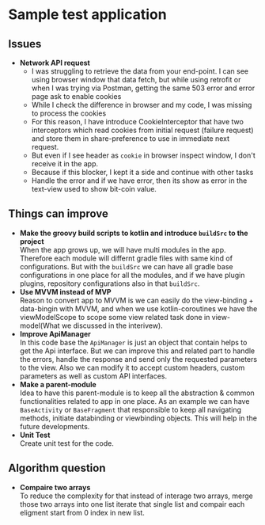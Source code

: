 # Sample test application

## Issues
- **Network API request**</br>
  - I was struggling to retrieve the data from your end-point. I can see using browser window that data fetch, but while using retrofit
    or when I was trying via Postman, getting the same 503 error and error page ask to enable cookies
  - While I check the difference in browser and my code, I was missing to process the cookies
  - For this reason, I have introduce CookieInterceptor that have two interceptors which read cookies from initial request (failure request)
    and store them in share-preference to use in immediate next request.
  - But even if I see header as `cookie` in browser inspect window, I don't receive it in the app.
  - Because if this blocker, I kept it a side and continue with other tasks
  - Handle the error and if we have error, then its show as error in the text-view used to show bit-coin value.

## Things can improve
- **Make the groovy build scripts to kotlin and introduce `buildSrc` to the project**</br>
  When the app grows up, we will have multi modules in the app. Therefore each module will differnt gradle files with same kind of configurations. But with the `buildSrc` we can have all gradle base configurations in one place for all the modules, and if we have plugin plugins, repository configurations also in that `buildSrc`.
- **Use MVVM instead of MVP**</br>
  Reason to convert app to MVVM is we can easily do the view-binding + data-bingin with MVVM, and when we use kotlin-coroutines we have the viewModelScope to scope some view related task done in view-model(What we discussed in the interivew).
- **Improve ApiManager**</br>
  In this code base the `ApiManager` is just an object that contain helps to get the Api interface. But we can improve this and related part to handle the errors, handle the response and send only the requested parameters to the view. Also we can modify it to accept custom headers, custom parameters as well as custom API interfaces.
- **Make a parent-module**</br>
  Idea to have this parent-module is to keep all the abstraction & common functionalities related to app in one place. As an example we can have `BaseActivity` or `BaseFragment` that responsible to keep all navigating methods, initiate databinding or viewbinding objects. This will help in the future developments.
- **Unit Test**</br>
  Create unit test for the code.
  
## Algorithm question
- **Compaire two arrays**</br>
To reduce the complexity for that instead of interage two arrays, merge those two arrays into one list iterate that single list and compair each eligment start from 0 index in new list. 
